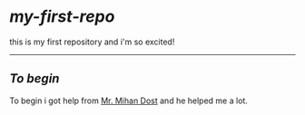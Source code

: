 # ***my-first-repo***
this is my first repository and i'm so excited!  

___
## ***To begin***

To begin i got help from [Mr. Mihan Dost](https://github.com/AliMD) and he helped me a lot.
 
